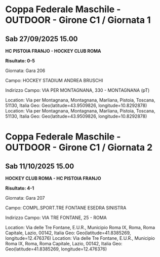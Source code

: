 

# Coppa Federale Maschile - OUTDOOR  - Girone C1 / Giornata 1

## Sab 27/09/2025 15.00

<strong>HC PISTOIA FRANJO - HOCKEY CLUB ROMA</strong>

**Risultato: 0-5**

Giornata: Gara 206

Campo: HOCKEY STADIUM ANDREA BRUSCHI 

Indirizzo Campo:  VIA PER MONTAGNANA, 330 - MONTAGNANA (pT)

Location: Via per Montagnana, Montagnana, Marliana, Pistoia, Toscana, 51130, Italia
Geo: Geo(latitude=43.9509826, longitude=10.8292878)
Location: Via per Montagnana, Montagnana, Marliana, Pistoia, Toscana, 51130, Italia
Geo: Geo(latitude=43.9509826, longitude=10.8292878)



# Coppa Federale Maschile - OUTDOOR  - Girone C1 / Giornata 2

## Sab 11/10/2025 15.00

<strong>HOCKEY CLUB ROMA - HC PISTOIA FRANJO</strong>

**Risultato: 4-1**

Giornata: Gara 207

Campo: COMPL.SPORT.TRE FONTANE ESEDRA SINISTRA 

Indirizzo Campo:  VIA TRE FONTANE, 25 - ROMA

Location: Via delle Tre Fontane, E.U.R., Municipio Roma IX, Roma, Roma Capitale, Lazio, 00142, Italia
Geo: Geo(latitude=41.8385269, longitude=12.476376)
Location: Via delle Tre Fontane, E.U.R., Municipio Roma IX, Roma, Roma Capitale, Lazio, 00142, Italia
Geo: Geo(latitude=41.8385269, longitude=12.476376)

